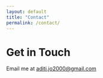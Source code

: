 ```yaml
---
layout: default
title: "Contact"
permalink: /contact/
---
```


# Get in Touch
Email me at [aditi.jo2000@gmail.com](mailto:aditi.jo2000@gmail.com)
